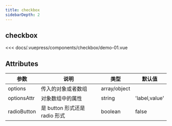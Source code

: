 ```yaml
---
title: checkbox
sidebarDepth: 2
---
```


## checkbox

<demo-block>

<checkbox-demo-01 slot="source"></checkbox-demo-01>

<<< docs/.vuepress/components/checkbox/demo-01.vue

</demo-block>

## Attributes

| 参数        | 说明                          | 类型         | 默认值        |
| ----------- | ----------------------------- | ------------ | ------------- |
| options     | 传入的对象或者数组            | array/object |               |
| optionsAttr | 对象数组中的属性              | string       | 'label,value' |
| radioButton | 是 button 形式还是 radio 形式 | boolean      | false         |
